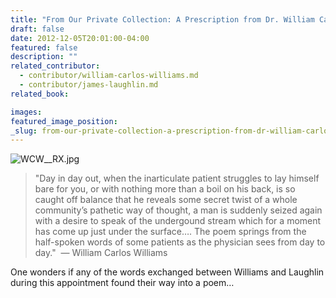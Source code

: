 ```yaml
---
title: "From Our Private Collection: A Prescription from Dr. William Carlos Williams to James Laughlin"
draft: false
date: 2012-12-05T20:01:00-04:00
featured: false
description: ""
related_contributor:
  - contributor/william-carlos-williams.md
  - contributor/james-laughlin.md
related_book:

images:
featured_image_position: 
_slug: from-our-private-collection-a-prescription-from-dr-william-carlos-williams-to-james-laughlin
---
```


![WCW__RX.jpg](http://ndbooks.com/images/uploads/WCW__RX.jpg)

> "Day in day out, when the inarticulate patient struggles to lay himself bare for you, or with nothing more than a boil on his back, is so caught off balance that he reveals some secret twist of a whole community’s pathetic way of thought, a man is suddenly seized again with a desire to speak of the undergound stream which for a moment has come up just under the surface…. The poem springs from the half-spoken words of some patients as the physician sees from day to day."  — William Carlos Williams

One wonders if any of the words exchanged between Williams and Laughlin during this appointment found their way into a poem…

